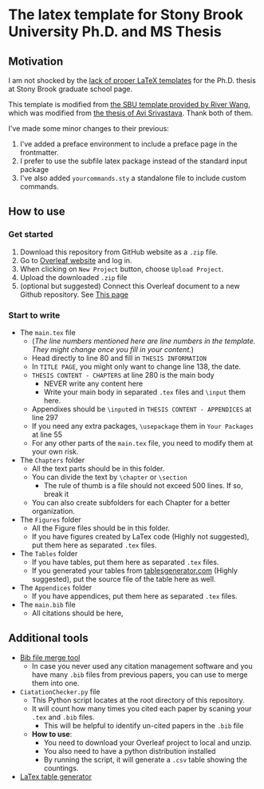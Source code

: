 # The latex template for Stony Brook University Ph.D. and MS Thesis

## Motivation 

I am not shocked by the [lack of proper LaTeX templates](https://grad.stonybrook.edu/_data/documents/forms/2020-forms/Dissertation_template-PHD_EW.pdf) for the Ph.D. thesis at Stony Brook graduate school page. 

This template is modified from [the SBU template provided by River Wang](https://github.com/urfdvw/SBU-thesis-template), which was modified from [the thesis of Avi Srivastava](https://github.com/k3yavi/thesis). Thank both of them.

I've made some minor changes to their previous:

1. I've added a preface environment to include a preface page in the frontmatter.
2. I prefer to use the subfile latex package instead of the standard input package
3. I've also added `yourcommands.sty` a standalone file to include custom commands.

## How to use

### Get started
1. Download this repository from GitHub website as a `.zip` file.
2. Go to [Overleaf website](https://www.overleaf.com/) and log in.
3. When clicking on `New Project` button, choose `Upload Project`.
4. Upload the downloaded `.zip` file
5. (optional but suggested) Connect this Overleaf document to a new Github repository. See [This page](https://www.overleaf.com/learn/how-to/How_do_I_connect_an_Overleaf_project_with_a_repo_on_GitHub,_GitLab_or_BitBucket%3F)

### Start to write
- The `main.tex` file
    - (*The line numbers mentioned here are line numbers in the template. They might change once you fill in your content.*)
    - Head directly to line 80 and fill in `THESIS INFORMATION`
    - In `TITLE PAGE`, you might only want to change line 138, the date.
    - `THESIS CONTENT - CHAPTERS` at line 280 is the main body
        - NEVER write any content here
        - Write your main body in separated `.tex` files and `\input` them here.
    - Appendixes should be `\input`ed in `THESIS CONTENT - APPENDICES` at line 297
    - If you need any extra packages, `\usepackage` them in `Your Packages` at line 55
    - For any other parts of the `main.tex` file, you need to modify them at your own risk.
- The `Chapters` folder
    - All the text parts should be in this folder.
    - You can divide the text by `\chapter` or `\section`
        - The rule of thumb is a file should not exceed 500 lines. If so, break it
    - You can also create subfolders for each Chapter for a better organization.
- The `Figures` folder
    - All the Figure files should be in this folder.
    - If you have figures created by LaTex code (Highly not suggested), put them here as separated `.tex` files.
- The `Tables` folder
    - If you have tables, put them here as separated `.tex` files.
    - If you generated your tables from [tablesgenerator.com](https://www.tablesgenerator.com/) (Highly suggested), put the source file of the table here as well.
- The `Appendices` folder
    - If you have appendices, put them here as separated `.tex` files.
- The `main.bib` file
    - All citations should be here,

## Additional tools
- [Bib file merge tool](https://urfdvw.github.io/bibmerge/)
    - In case you never used any citation management software and you have many `.bib` files from previous papers, you can use to merge them into one.
- `CiatationChecker.py` file
    - This Python script locates at the root directory of this repository.
    - It will count how many times you cited each paper by scaning your `.tex` and `.bib` files.
        - This will be helpful to identify un-cited papers in the `.bib` file
    - **How to use**: 
        - You need to download your Overleaf project to local and unzip.
        - You also need to have a python distribution installed
        - By running the script, it will generate a `.csv` table showing the countings.
- [LaTex table generator](https://www.tablesgenerator.com/)


